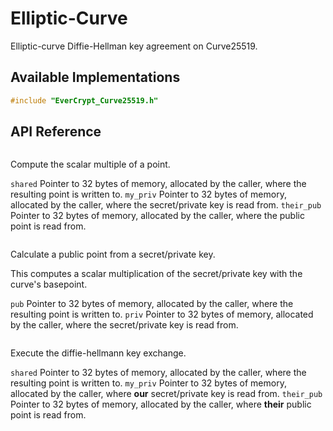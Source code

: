 # Elliptic-Curve

Elliptic-curve Diffie-Hellman key agreement on Curve25519.

## Available Implementations

```C
#include "EverCrypt_Curve25519.h"
```

## API Reference

```{doxygenfunction} EverCrypt_Curve25519_scalarmult
```

Compute the scalar multiple of a point.

`shared` Pointer to 32 bytes of memory, allocated by the caller, where the resulting point is written to.
`my_priv` Pointer to 32 bytes of memory, allocated by the caller, where the secret/private key is read from.
`their_pub` Pointer to 32 bytes of memory, allocated by the caller, where the public point is read from.

```{doxygenfunction} EverCrypt_Curve25519_secret_to_public
```

Calculate a public point from a secret/private key.

This computes a scalar multiplication of the secret/private key with the curve's basepoint.

`pub` Pointer to 32 bytes of memory, allocated by the caller, where the resulting point is written to.
`priv` Pointer to 32 bytes of memory, allocated by the caller, where the secret/private key is read from.

```{doxygenfunction} EverCrypt_Curve25519_ecdh
```

Execute the diffie-hellmann key exchange.

`shared` Pointer to 32 bytes of memory, allocated by the caller, where the resulting point is written to.
`my_priv` Pointer to 32 bytes of memory, allocated by the caller, where **our** secret/private key is read from.
`their_pub` Pointer to 32 bytes of memory, allocated by the caller, where **their** public point is read from.

